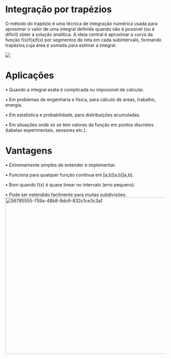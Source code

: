 # Integração por trapézios

  O método do trapézio é uma técnica de integração numérica usada para aproximar o valor de uma integral definida quando não é possível (ou é difícil) obter a solução analítica.
A ideia central é aproximar a curva da função f(x)f(x)f(x) por segmentos de reta em cada subintervalo, formando trapézios cuja área é somada para estimar a integral.

<img src="https://encrypted-tbn0.gstatic.com/images?q=tbn:ANd9GcSOLJY3-SdFMUwsLVl3lK5m2sCD5ETZrpZM7w&s">

# Aplicações
•	Quando a integral exata é complicada ou impossível de calcular.

•	Em problemas de engenharia e física, para cálculo de áreas, trabalho, energia.

•	Em estatística e probabilidade, para distribuições acumuladas.

•	Em situações onde só se tem valores da função em pontos discretos (tabelas experimentais, sensores etc.).


# Vantagens
•	Extremamente simples de entender e implementar.

•	Funciona para qualquer função contínua em [a,b][a,b][a,b].

•	Bom quando f(x) é quase linear no intervalo (erro pequeno).

•	Pode ser estendido facilmente para muitas subdivisões.
<img width="989" height="490" alt="56785555-759a-48b8-8dc6-832c1ce3c3a1" src="https://github.com/user-attachments/assets/b8f83a07-091f-4824-99a2-81cf4cf3b8fc" />
